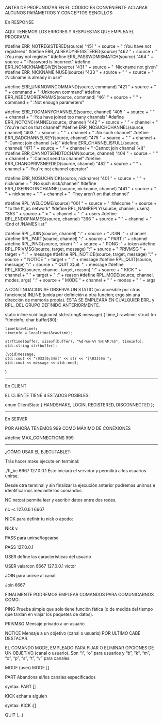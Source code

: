 ANTES DE PROFUNDIZAR EN EL CÓDIGO ES CONVENIENTE ACLARAR ALGUNOS PARÁMETROS Y CONCEPTOS SENCILLOS:

En RESPONSE

AQUI TENEMOS LOS ERRORES Y RESPUESTAS QUE EMPLEA EL PROGRAMA.

#define ERR_NOTREGISTERED(source)                       "451 " + source + " :You have not registered"
#define ERR_ALREADYREGISTERED(source)                   "462 " + source + " :You may not register"
#define ERR_PASSWDMISMATCH(source)                      "464 " + source + " :Password is incorrect"
#define ERR_NONICKNAMEGIVEN(source)                     "431 " + source + " :Nickname not given"
#define ERR_NICKNAMEINUSE(source)                       "433 " + source + " " + source  + " :Nickname is already in use"

#define ERR_UNKNOWNCOMMAND(source, command)             "421 " + source + " " + command + " :Unknown command"
#define ERR_NEEDMOREPARAMS(source, command)             "461 " + source + " " + command + " :Not enough parameters"

#define ERR_TOOMANYCHANNELS(source, channel)            "405 " + source + " " + channel + " :You have joined too many channels"
#define ERR_NOTONCHANNEL(source, channel)               "442 " + source + " " + channel + " :You're not on that channel"
#define ERR_NOSUCHCHANNEL(source, channel)              "403 " + source + " " + channel + " :No such channel"
#define ERR_BADCHANNELKEY(source, channel)              "475 " + source + " " + channel + " :Cannot join channel (+k)"
#define ERR_CHANNELISFULL(source, channel)              "471 " + source + " " + channel + " :Cannot join channel (+l)"
#define ERR_CANNOTSENDTOCHAN(source, channel)           "404 " + source + " " + channel + " :Cannot send to channel"
#define ERR_CHANOPRIVSNEEDED(source, channel)           "482 " + source + " " + channel + " :You're not channel operator"

#define ERR_NOSUCHNICK(source, nickname)                "401 " + source + " " + nickname + " :No such nick/channel"
#define ERR_USERNOTINCHANNEL(source, nickname, channel) "441 " + source + " " + nickname + " " + channel + " :They aren't on that channel"


#define RPL_WELCOME(source)                             "001 " + source + " :Welcome " + source + " to the ft_irc network"
#define RPL_NAMREPLY(source, channel, users)            "353 " + source + " = " + channel + " :" + users
#define RPL_ENDOFNAMES(source, channel)                 "366 " + source + " " + channel + " :End of /NAMES list."


#define RPL_JOIN(source, channel)                       ":" + source + " JOIN :" + channel
#define RPL_PART(source, channel)                       ":" + source + " PART :" + channel
#define RPL_PING(source, token)                         ":" + source + " PONG :" + token
#define RPL_PRIVMSG(source, target, message)            ":" + source + " PRIVMSG " + target + " :" + message
#define RPL_NOTICE(source, target, message)             ":" + source + " NOTICE " + target + " :" + message
#define RPL_QUIT(source, message)                       ":" + source + " QUIT :Quit: " + message
#define RPL_KICK(source, channel, target, reason)       ":" + source + " KICK " + channel + " " + target + " :" + reason
#define RPL_MODE(source, channel, modes, args)          ":" + source + " MODE " + channel + " " + modes + " " + args

A CONTINUACION SE OBSERVA UN STATIC (no accesible por otras funciones) INLINE (unida por definición a otra funciòn; ergo sin una dirección de memoria propia). ESTA SE EMPLEARÁ EN CUALQUIER ERR_ y RPL_ DEL GRUPO DEFINIDO ANTERIORMENTE.

static inline void log(const std::string& message) 
{
    time_t      rawtime;
    struct tm   *timeinfo;
    char        buffer[80];

    time(&rawtime);
    timeinfo = localtime(&rawtime);

    strftime(buffer, sizeof(buffer), "%d-%m-%Y %H:%M:%S", timeinfo);
    std::string str(buffer);

    (void)message;
    std::cout << "\033[0;34m[" << str << "]\033[0m ";
    std::cout << message << std::endl;
}

---------------------------------------------------------

En CLIENT

 EL CLIENTE TIENE 4 ESTADOS POSIBLES:

 enum ClientState
{
    HANDSHAKE,
    LOGIN,
    REGISTERED,
    DISCONNECTED
};

------------------------------------------------
En SERVER 

POR AHORA TENEMOS 999 COMO MÁXIMO DE CONEXIONES

#define MAX_CONNECTIONS 999
_______________________________________________________________

¿CÓMO USAR EL EJECUTABLE?:

Trás hacer make ejecute en terminal:

./ft_irc 6667 127.0.0.1
Ésto iniciará el servidor y permitirá a los usuarios unirse.


Desde otra terminal y sin finalizar la ejecución anterior podremos unirnos e identificarnos mediante los comandos:

NC
netcat permite leer y escribir datos entre dos redes.

nc -c 127.0.0.1 6667

NICK
para definir tu nick o apodo:

Nick v

PASS
para unirse/logearse

PASS 127.0.0.1

USER
define las características del usuario

USER valarcon 6667 127.0.0.1 victor

JOIN
para unirse al canal

Join 6667

FINALMENTE PODREMOS EMPLEAR COMANDOS PARA COMUNICARNOS COMO:

PING
Prueba simple que solo tiene función fática (o de medida del tiempo que tardan en viajar los paquetes de datos).

PRIVMSG
Mensaje privado a un usuario

NOTICE
Mensaje a un objetivo (canal o usuario)
POR ULTIMO CABE DESTACAR:

 EL COMANDO MODE, EMPLEADO PARA FIJAR O ELIMINAR OPCIONES DE UN OBJETIVO (canal o usuario). Son “i”, “o” para usuarios y “b”, “k”, “m”, “o”, “p”, “s”, “t”, “v” para canales.

MODE <nickname> <flags> (user)
MODE <channel> <flags> [<args>]

PART
Abandona el/los canales especificados

syntax: PART <channels> [<message>]


KICK
echar a alguien

syntax: KICK <channel> <client> :[<message>]

QUIT
 (...)
